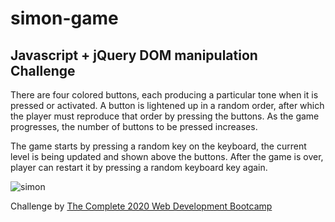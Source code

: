 # simon-game
## Javascript + jQuery DOM manipulation Challenge

There are four colored buttons, each producing a particular tone when it is pressed or activated. 
A button is lightened up in a random order, after which the player must reproduce that order by pressing the buttons. 
As the game progresses, the number of buttons to be pressed increases. 

The game starts by pressing a random key on the keyboard, the current level is being updated and shown above the buttons. After the game is over, player can restart it by pressing a random keyboard key again.

![simon](https://user-images.githubusercontent.com/64001284/98388681-5aa3f100-2053-11eb-8ba5-1c296f8209c1.png)


Challenge by [The Complete 2020 Web Development Bootcamp](https://www.udemy.com/course/the-complete-web-development-bootcamp)
